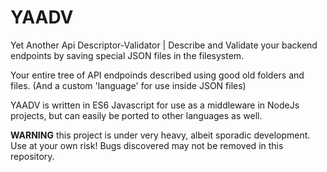 # YAADV
Yet Another Api Descriptor-Validator | Describe and Validate your backend endpoints by saving special JSON files in the filesystem.

Your entire tree of API endpoinds described using good old folders and files. (And a custom 'language' for use inside JSON files)

YAADV is written in ES6 Javascript for use as a middleware in NodeJs projects, but can easily be ported to other languages as well.

**WARNING** this project is under very heavy, albeit sporadic development. Use at your own risk! Bugs discovered may not be removed in this repository.
